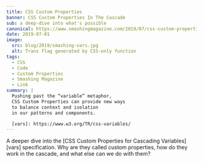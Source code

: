 ```yaml
---
title: CSS Custom Properties
banner: CSS Custom Properties In The Cascade
sub: a deep-dive into what's possible
canonical: https://www.smashingmagazine.com/2019/07/css-custom-properties-cascade/
date: 2019-07-01
image:
  src: blog/2019/smashing-vars.jpg
  alt: Trans flag generated by CSS-only function
tags:
  - CSS
  - Code
  - Custom Properties
  - Smashing Magazine
  - Link
summary: |
  Pushing past the “variable” metaphor,
  CSS Custom Properties can provide new ways
  to balance context and isolation
  in our patterns and components.

  [vars]: https://www.w3.org/TR/css-variables/
---
```


A deeper dive into the
[CSS Custom Properties for Cascading Variables][vars] specification.
Why are they called custom properties,
how do they work in the cascade,
and what else can we do with them?
